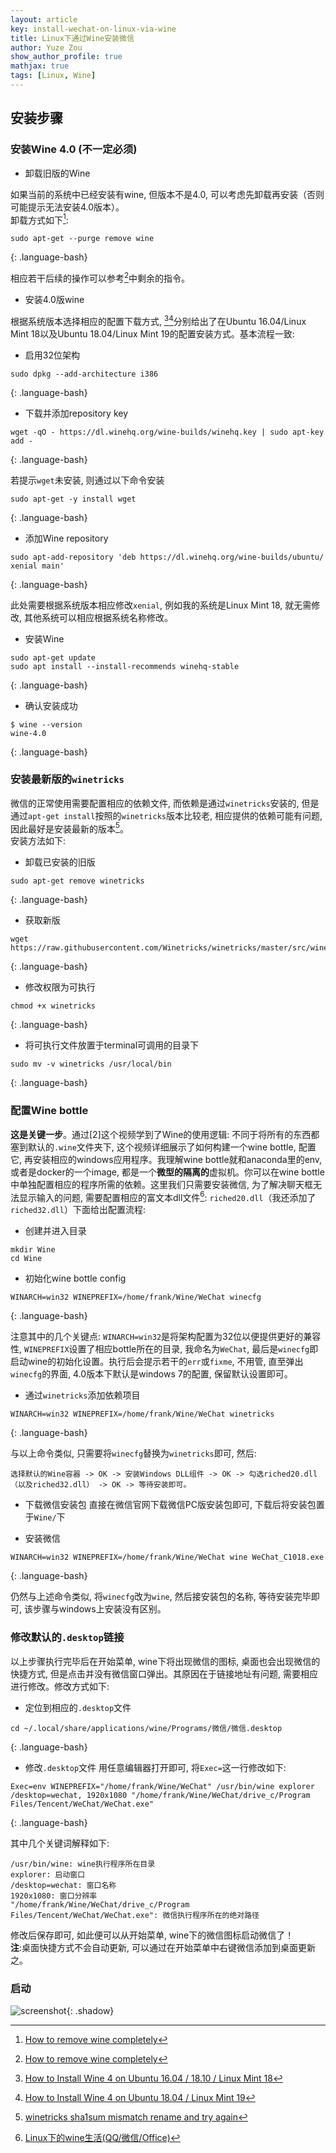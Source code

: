 ```yaml
---
layout: article
key: install-wechat-on-linux-via-wine
title: Linux下通过Wine安装微信
author: Yuze Zou
show_author_profile: true
mathjax: true
tags: [Linux, Wine]
---
```

## 安装步骤

### 安装Wine 4.0 (不一定必须)

- 卸载旧版的Wine

如果当前的系统中已经安装有wine, 但版本不是4.0, 可以考虑先卸载再安装（否则可能提示无法安装4.0版本）。  
卸载方式如下[^4]: 

```
sudo apt-get --purge remove wine
```
{: .language-bash}

相应若干后续的操作可以参考[^4]中剩余的指令。

- 安装4.0版wine

根据系统版本选择相应的配置下载方式, [^5][^6]分别给出了在Ubuntu 16.04/Linux Mint 18以及Ubuntu 18.04/Linux Mint 19的配置安装方式。基本流程一致: 

- 启用32位架构
```
sudo dpkg --add-architecture i386
```
{: .language-bash}

- 下载并添加repository key
```
wget -qO - https://dl.winehq.org/wine-builds/winehq.key | sudo apt-key add -
```
{: .language-bash}

若提示`wget`未安装, 则通过以下命令安装
```
sudo apt-get -y install wget
```
{: .language-bash}

- 添加Wine repository
```
sudo apt-add-repository 'deb https://dl.winehq.org/wine-builds/ubuntu/ xenial main'
```
{: .language-bash}

此处需要根据系统版本相应修改`xenial`, 例如我的系统是Linux Mint 18, 就无需修改, 其他系统可以相应根据系统名称修改。  

- 安装Wine
```
sudo apt-get update
sudo apt install --install-recommends winehq-stable
```
{: .language-bash}

- 确认安装成功
```
$ wine --version
wine-4.0
```
{: .language-bash}

### 安装最新版的`winetricks`

微信的正常使用需要配置相应的依赖文件, 而依赖是通过`winetricks`安装的, 但是通过`apt-get install`按照的`winetricks`版本比较老, 相应提供的依赖可能有问题, 因此最好是安装最新的版本[^3]。  
安装方法如下: 
- 卸载已安装的旧版
```
sudo apt-get remove winetricks
```
{: .language-bash}

- 获取新版
```
wget  https://raw.githubusercontent.com/Winetricks/winetricks/master/src/winetricks
```
{: .language-bash}

- 修改权限为可执行
```
chmod +x winetricks
```
{: .language-bash}

- 将可执行文件放置于terminal可调用的目录下
```
sudo mv -v winetricks /usr/local/bin
```
{: .language-bash}

### 配置Wine bottle

**这是关键一步**。通过[2]这个视频学到了Wine的使用逻辑: 不同于将所有的东西都塞到默认的`.wine`文件夹下, 这个视频详细展示了如何构建一个wine bottle, 配置它, 再安装相应的windows应用程序。我理解wine bottle就和anaconda里的env, 或者是docker的一个image, 都是一个**微型的隔离的**虚拟机。你可以在wine bottle中单独配置相应的程序所需的依赖。这里我们只需要安装微信, 为了解决聊天框无法显示输入的问题, 需要配置相应的富文本dll文件[^1]: `riched20.dll`（我还添加了`riched32.dll`）下面给出配置流程:  

- 创建并进入目录
```
mkdir Wine
cd Wine
```
- 初始化wine bottle config
```
WINARCH=win32 WINEPREFIX=/home/frank/Wine/WeChat winecfg
```
{: .language-bash}

注意其中的几个关键点: `WINARCH=win32`是将架构配置为32位以便提供更好的兼容性, `WINEPREFIX`设置了相应bottle所在的目录, 我命名为`WeChat`, 最后是`winecfg`即启动wine的初始化设置。执行后会提示若干的`err`或`fixme`, 不用管, 直至弹出`winecfg`的界面, 4.0版本下默认是windows 7的配置, 保留默认设置即可。  

- 通过`winetricks`添加依赖项目
```
WINARCH=win32 WINEPREFIX=/home/frank/Wine/WeChat winetricks
```
{: .language-bash}

与以上命令类似, 只需要将`winecfg`替换为`winetricks`即可, 然后: 

~~~
选择默认的Wine容器 -> OK -> 安装Windows DLL组件 -> OK -> 勾选riched20.dll（以及riched32.dll） -> OK -> 等待安装即可。  
~~~

- 下载微信安装包
直接在微信官网下载微信PC版安装包即可, 下载后将安装包置于`Wine/`下  

- 安装微信
```
WINARCH=win32 WINEPREFIX=/home/frank/Wine/WeChat wine WeChat_C1018.exe
```
{: .language-bash}

仍然与上述命令类似, 将`winecfg`改为`wine`, 然后接安装包的名称, 等待安装完毕即可, 该步骤与windows上安装没有区别。

### 修改默认的`.desktop`链接

以上步骤执行完毕后在开始菜单, wine下将出现微信的图标, 桌面也会出现微信的快捷方式, 但是点击并没有微信窗口弹出。其原因在于链接地址有问题, 需要相应进行修改。修改方式如下:  

- 定位到相应的`.desktop`文件
```
cd ~/.local/share/applications/wine/Programs/微信/微信.desktop
```
{: .language-bash}

- 修改`.desktop`文件
用任意编辑器打开即可, 将`Exec=`这一行修改如下:  
```
Exec=env WINEPREFIX="/home/frank/Wine/WeChat" /usr/bin/wine explorer /desktop=wechat, 1920x1080 "/home/frank/Wine/WeChat/drive_c/Program Files/Tencent/WeChat/WeChat.exe"
```
{: .language-bash}

其中几个关键词解释如下:

~~~
/usr/bin/wine: wine执行程序所在目录
explorer: 启动窗口
/desktop=wechat: 窗口名称
1920x1080: 窗口分辨率
"/home/frank/Wine/WeChat/drive_c/Program Files/Tencent/WeChat/WeChat.exe": 微信执行程序所在的绝对路径
~~~

修改后保存即可, 如此便可以从开始菜单, wine下的微信图标启动微信了！  
**注**:桌面快捷方式不会自动更新, 可以通过在开始菜单中右键微信添加到桌面更新之。

### 启动

![screenshot](https://user-images.githubusercontent.com/16682999/63219704-4ce22180-c1aa-11e9-9d00-01e6bff2053c.jpg){: .shadow}

[^1]: [Linux下的wine生活(QQ/微信/Office)](https://www.cnblogs.com/makefile/p/wine-life.html)  
[^2]: [How to Install and Use Wine to Run Windows Applications on Linux](https://www.youtube.com/watch?v=RmOdA5GeSqs)
[^3]: [winetricks sha1sum mismatch rename and try again](https://askubuntu.com/a/750333)
[^4]: [How to remove wine completely](https://askubuntu.com/a/126745)
[^5]: [How to Install Wine 4 on Ubuntu 16.04 / 18.10 / Linux Mint 18](https://computingforgeeks.com/how-to-install-wine-4-on-ubuntu-16-04-18-10-linux-mint-18/)
[^6]: [How to Install Wine 4 on Ubuntu 18.04 / Linux Mint 19](https://computingforgeeks.com/how-to-install-wine-4-on-ubuntu-18-04-linux-mint-19/)